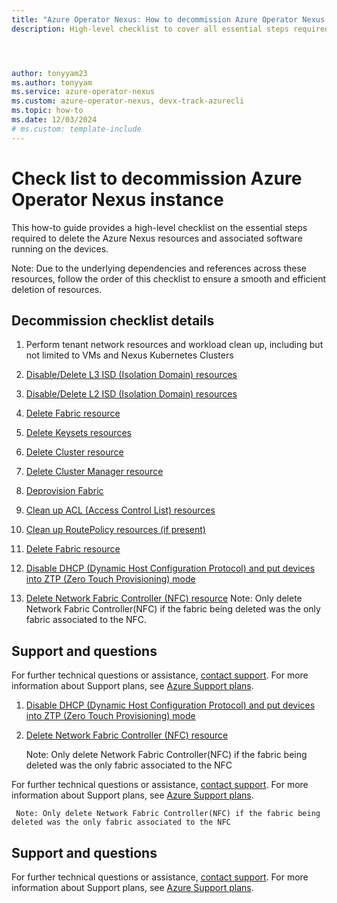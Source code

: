 ```yaml
---
title: "Azure Operator Nexus: How to decommission Azure Operator Nexus instance checklist"
description: High-level checklist to cover all essential steps required for decommissioning Azure Operator Nexus instance.


author: tonyyam23
ms.author: tonyyam
ms.service: azure-operator-nexus
ms.custom: azure-operator-nexus, devx-track-azurecli
ms.topic: how-to
ms.date: 12/03/2024
# ms.custom: template-include
---
```


# Check list to decommission Azure Operator Nexus instance
This how-to guide provides a high-level checklist on the essential steps required to delete the Azure Nexus resources and associated software running on the devices.

Note: Due to the underlying dependencies and references across these resources, follow the order of this checklist to ensure a smooth and efficient deletion of resources.
## Decommission checklist details

1. Perform tenant network resources and workload clean up, including but not limited to VMs and Nexus Kubernetes Clusters

1. [Disable/Delete L3 ISD (Isolation Domain) resources](./howto-delete-layer-3-isolation-domains.md)

1. [Disable/Delete L2 ISD (Isolation Domain) resources](./howto-configure-isolation-domain.md#delete-l2-isolation-domain)
1. [Delete Fabric resource](./howto-configure-network-fabric.md#deleting-fabric)
1. [Delete Keysets resources](./howto-baremetal-bmc-ssh.md#deleting-a-bmc-keyset)

1. [Delete Cluster resource](./howto-configure-cluster.md#delete-a-cluster)

1. [Delete Cluster Manager resource](./howto-cluster-manager.md#delete-cluster-manager)

1. [Deprovision Fabric](./howto-configure-network-fabric.md#deleting-fabric)

1. [Clean up ACL (Access Control List) resources](./howto-delete-access-control-list-network-to-network-interconnect.md)

1. [Clean up RoutePolicy resources (if present)](./how-to-route-policy.md#delete-route-policy)

1. [Delete Fabric resource](./howto-configure-network-fabric.md#deleting-fabric)

1. [Disable DHCP (Dynamic Host Configuration Protocol) and put devices into ZTP (Zero Touch Provisioning) mode](./howto-platform-prerequisites.md#default-setup-for-other-devices-installed)

1. [Delete Network Fabric Controller (NFC) resource](./howto-configure-network-fabric-controller.md#delete-network-fabric-controller) Note: Only delete Network Fabric Controller(NFC) if the fabric being deleted was the only fabric associated to the NFC.

## Support and questions
For further technical questions or assistance, [contact support](https://portal.azure.com/?#blade/Microsoft_Azure_Support/HelpAndSupportBlade). For more information about Support plans, see [Azure Support plans](https://azure.microsoft.com/support/plans/response/).

1. [Disable DHCP (Dynamic Host Configuration Protocol) and put devices into ZTP (Zero Touch Provisioning) mode](./howto-platform-prerequisites.md#default-setup-for-other-devices-installed)

1. [Delete Network Fabric Controller (NFC) resource](./howto-configure-network-fabric-controller.md#delete-network-fabric-controller)

     Note: Only delete Network Fabric Controller(NFC) if the fabric being deleted was the only fabric associated to the NFC


For further technical questions or assistance, [contact support](https://portal.azure.com/?#blade/Microsoft_Azure_Support/HelpAndSupportBlade). For more information about Support plans, see [Azure Support plans](https://azure.microsoft.com/support/plans/response/).

     Note: Only delete Network Fabric Controller(NFC) if the fabric being deleted was the only fabric associated to the NFC

## Support and questions
For further technical questions or assistance, [contact support](https://portal.azure.com/?#blade/Microsoft_Azure_Support/HelpAndSupportBlade). For more information about Support plans, see [Azure Support plans](https://azure.microsoft.com/support/plans/response/).

